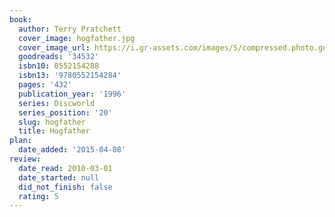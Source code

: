 ```yaml
---
book:
  author: Terry Pratchett
  cover_image: hogfather.jpg
  cover_image_url: https://i.gr-assets.com/images/S/compressed.photo.goodreads.com/books/1416342611l/34532._SX98_.jpg
  goodreads: '34532'
  isbn10: 0552154288
  isbn13: '9780552154284'
  pages: '432'
  publication_year: '1996'
  series: Discworld
  series_position: '20'
  slug: hogfather
  title: Hogfather
plan:
  date_added: '2015-04-08'
review:
  date_read: 2010-03-01
  date_started: null
  did_not_finish: false
  rating: 5
---
```

